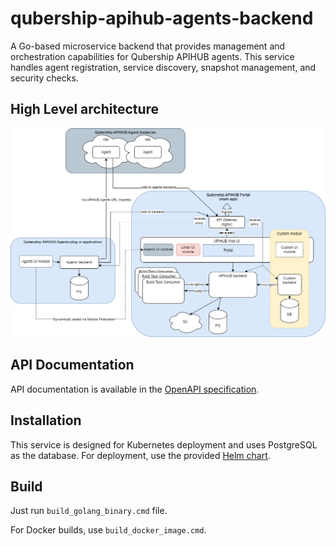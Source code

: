 # qubership-apihub-agents-backend

A Go-based microservice backend that provides management and orchestration capabilities for Qubership APIHUB agents.
This service handles agent registration, service discovery, snapshot management, and security checks.

## High Level architecture
![APIHUB Architecture](docs/recources/arch_diagram.png)

## API Documentation

API documentation is available in the [OpenAPI specification](docs/api/Agents-Backend-API.yaml).

## Installation

This service is designed for Kubernetes deployment and uses PostgreSQL as the database.
For deployment, use the provided [Helm chart](/helm-templates/README.md).

## Build

Just run `build_golang_binary.cmd` file.

For Docker builds, use `build_docker_image.cmd`.
